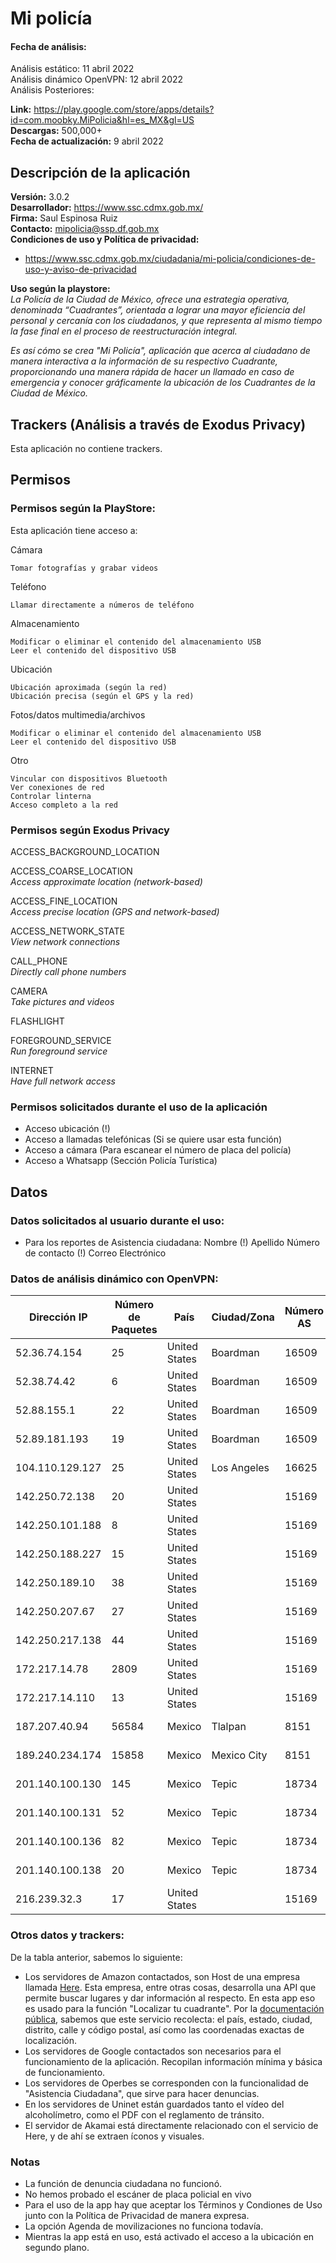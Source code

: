 # Mi policía
#### Fecha de análisis:
Análisis estático: 11 abril 2022   
Análisis dinámico OpenVPN: 12 abril 2022    
Análisis Posteriores:    

**Link:** https://play.google.com/store/apps/details?id=com.moobky.MiPolicia&hl=es_MX&gl=US   
**Descargas:** 500,000+   
**Fecha de actualización:** 9 abril 2022   

## Descripción de la aplicación
**Versión:** 3.0.2   
**Desarrollador:** https://www.ssc.cdmx.gob.mx/  
**Firma:** Saul Espinosa Ruiz   
**Contacto:** mipolicia@ssp.df.gob.mx  
**Condiciones de uso y Política de privacidad:**
- https://www.ssc.cdmx.gob.mx/ciudadania/mi-policia/condiciones-de-uso-y-aviso-de-privacidad  

**Uso según la playstore:**   
*La Policía de la Ciudad de México, ofrece una estrategia operativa, denominada “Cuadrantes”, orientada a lograr una mayor eficiencia del personal y cercanía con los ciudadanos, y que representa al mismo tiempo la fase final en el proceso de reestructuración integral.*

*Es así cómo se crea "Mi Policía", aplicación que acerca al ciudadano de manera interactiva a la información de su respectivo Cuadrante, proporcionando una manera rápida de hacer un llamado en caso de emergencia y conocer gráficamente la ubicación de los Cuadrantes de la Ciudad de México.*   

## Trackers (Análisis a través de Exodus Privacy)   
Esta aplicación no contiene trackers.

## Permisos   

### Permisos según la PlayStore:   
Esta aplicación tiene acceso a:   

Cámara

    Tomar fotografías y grabar videos

Teléfono

    Llamar directamente a números de teléfono

Almacenamiento

    Modificar o eliminar el contenido del almacenamiento USB
    Leer el contenido del dispositivo USB

Ubicación

    Ubicación aproximada (según la red)
    Ubicación precisa (según el GPS y la red)

Fotos/datos multimedia/archivos

    Modificar o eliminar el contenido del almacenamiento USB
    Leer el contenido del dispositivo USB

Otro

    Vincular con dispositivos Bluetooth
    Ver conexiones de red
    Controlar linterna
    Acceso completo a la red

### Permisos según Exodus Privacy

ACCESS_BACKGROUND_LOCATION

ACCESS_COARSE_LOCATION   
*Access approximate location (network-based)*

ACCESS_FINE_LOCATION   
*Access precise location (GPS and network-based)*

ACCESS_NETWORK_STATE   
*View network connections*

CALL_PHONE   
*Directly call phone numbers*

CAMERA   
*Take pictures and videos*

FLASHLIGHT

FOREGROUND_SERVICE   
*Run foreground service*

INTERNET   
*Have full network access*

### Permisos solicitados durante el uso de la aplicación
- Acceso ubicación (!)   
- Acceso a llamadas telefónicas (Si se quiere usar esta función)
- Acceso a cámara (Para escanear el número de placa del policía)
- Acceso a Whatsapp (Sección Policía Turística)
## Datos

### Datos solicitados al usuario durante el uso:
- Para los reportes de Asistencia ciudadana:
      Nombre (!)
      Apellido
      Número de contacto (!)
      Correo Electrónico

### Datos de análisis dinámico con OpenVPN:
| Dirección IP    | Número de Paquetes | País          | Ciudad/Zona | Número AS | Organización AS       |
|-----------------|--------------------|---------------|-------------|-----------|-----------------------|
| 52.36.74.154    |                 25 | United States | Boardman    |     16509 | AMAZON-02             |
| 52.38.74.42     |                  6 | United States | Boardman    |     16509 | AMAZON-02             |
| 52.88.155.1     |                 22 | United States | Boardman    |     16509 | AMAZON-02             |
| 52.89.181.193   |                 19 | United States | Boardman    |     16509 | AMAZON-02             |
| 104.110.129.127 |                 25 | United States | Los Angeles |     16625 | AKAMAI-AS             |
| 142.250.72.138  |                 20 | United States |             |     15169 | GOOGLE                |
| 142.250.101.188 |                  8 | United States |             |     15169 | GOOGLE                |
| 142.250.188.227 |                 15 | United States |             |     15169 | GOOGLE                |
| 142.250.189.10  |                 38 | United States |             |     15169 | GOOGLE                |
| 142.250.207.67  |                 27 | United States |             |     15169 | GOOGLE                |
| 142.250.217.138 |                 44 | United States |             |     15169 | GOOGLE                |
| 172.217.14.78   |               2809 | United States |             |     15169 | GOOGLE                |
| 172.217.14.110  |                 13 | United States |             |     15169 | GOOGLE                |
| 187.207.40.94   |              56584 | Mexico        | Tlalpan     |      8151 | Uninet S.A. de C.V.   |
| 189.240.234.174 |              15858 | Mexico        | Mexico City |      8151 | Uninet S.A. de C.V.   |
| 201.140.100.130 |                145 | Mexico        | Tepic       |     18734 | Operbes, S.A. de C.V. |
| 201.140.100.131 |                 52 | Mexico        | Tepic       |     18734 | Operbes, S.A. de C.V. |
| 201.140.100.136 |                 82 | Mexico        | Tepic       |     18734 | Operbes, S.A. de C.V. |
| 201.140.100.138 |                 20 | Mexico        | Tepic       |     18734 | Operbes, S.A. de C.V. |
| 216.239.32.3    |                 17 | United States |             |     15169 | GOOGLE                |

### Otros datos y trackers:

De la tabla anterior, sabemos lo siguiente:
- Los servidores de Amazon contactados, son Host de una empresa llamada [Here](https://www.here.com/). Esta empresa, entre otras cosas, desarrolla una API que permite buscar lugares y dar información al respecto. En esta app eso es usado para la función "Localizar tu cuadrante". Por la [documentación pública](https://developer.here.com/documentation/geocoder/dev_guide/topics/example-reverse-geocoding.html), sabemos que este servicio recolecta: el país, estado, ciudad, distrito, calle y código postal, así como las coordenadas exactas de localización.
- Los servidores de Google contactados son necesarios para el funcionamiento de la aplicación. Recopilan información mínima y básica de funcionamiento.
- Los servidores de Operbes se corresponden con la funcionalidad de "Asistencia Ciudadana", que sirve para hacer denuncias.
- En los servidores de Uninet están guardados tanto el vídeo del alcoholímetro, como el PDF con el reglamento de tránsito.
- El servidor de Akamai está directamente relacionado con el servicio de Here, y de ahí se extraen íconos y visuales.

### Notas

- La función de denuncia ciudadana no funcionó.
- No hemos probado el escáner de placa policial en vivo
- Para el uso de la app hay que aceptar los Términos y Condiones de Uso junto con la Política de Privacidad de manera expresa.
- La opción Agenda de movilizaciones no funciona todavía.
- Mientras la app está en uso, está activado el acceso a la ubicación en segundo plano.
